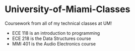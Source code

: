 # University-of-Miami-Classes
Coursework from all of my technical classes at UM!
- ECE 118 is an introduction to programming
- ECE 218 is the Data Structures course
- MMI 401 is the Audio Electronics course

